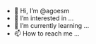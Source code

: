 - 👋 Hi, I’m @agoesm
- 👀 I’m interested in ...
- 🌱 I’m currently learning ...
- 📫 How to reach me ...

<!---
agoesm/agoesm is a ✨ special ✨ repository because its `README.md` (this file) appears on your GitHub profile.
You can click the Preview link to take a look at your changes.
--->
